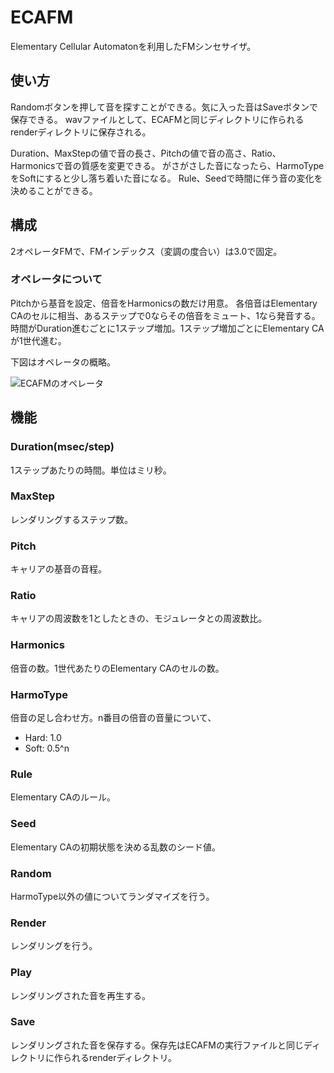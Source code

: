 # ECAFM
Elementary Cellular Automatonを利用したFMシンセサイザ。

## 使い方
Randomボタンを押して音を探すことができる。気に入った音はSaveボタンで保存できる。
wavファイルとして、ECAFMと同じディレクトリに作られるrenderディレクトリに保存される。

Duration、MaxStepの値で音の長さ、Pitchの値で音の高さ、Ratio、Harmonicsで音の質感を変更できる。
がさがさした音になったら、HarmoTypeをSoftにすると少し落ち着いた音になる。
Rule、Seedで時間に伴う音の変化を決めることができる。

## 構成
2オペレータFMで、FMインデックス（変調の度合い）は3.0で固定。

### オペレータについて
Pitchから基音を設定、倍音をHarmonicsの数だけ用意。
各倍音はElementary CAのセルに相当、あるステップで0ならその倍音をミュート、1なら発音する。
時間がDuration進むごとに1ステップ増加。1ステップ増加ごとにElementary CAが1世代進む。

下図はオペレータの概略。

![ECAFMのオペレータ](ECAFM.png)

## 機能

### Duration(msec/step)
1ステップあたりの時間。単位はミリ秒。

### MaxStep
レンダリングするステップ数。

### Pitch
キャリアの基音の音程。

### Ratio
キャリアの周波数を1としたときの、モジュレータとの周波数比。

### Harmonics
倍音の数。1世代あたりのElementary CAのセルの数。

### HarmoType
倍音の足し合わせ方。n番目の倍音の音量について、
- Hard: 1.0
- Soft: 0.5^n

### Rule
Elementary CAのルール。

### Seed
Elementary CAの初期状態を決める乱数のシード値。

### Random
HarmoType以外の値についてランダマイズを行う。

### Render
レンダリングを行う。

### Play
レンダリングされた音を再生する。

### Save
レンダリングされた音を保存する。保存先はECAFMの実行ファイルと同じディレクトリに作られるrenderディレクトリ。
